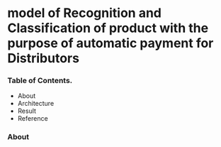 
# **model of Recognition and Classification of product with the purpose of automatic payment for Distributors**


### Table of Contents.

* About
* Architecture
* Result
* Reference


### About


